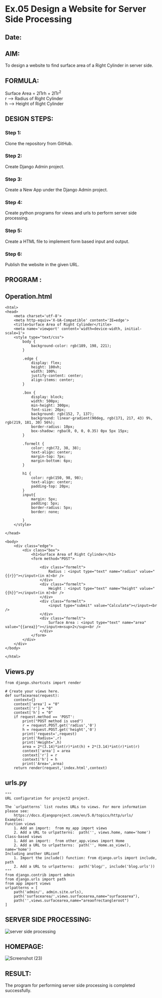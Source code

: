 # Ex.05 Design a Website for Server Side Processing
## Date:

## AIM:
To design a website to find surface area of a Right Cylinder in server side.

## FORMULA:
Surface Area = 2Πrh + 2Πr<sup>2</sup>
<br>r --> Radius of Right Cylinder
<br>h --> Height of Right Cylinder

## DESIGN STEPS:

### Step 1:
Clone the repository from GitHub.

### Step 2:
Create Django Admin project.

### Step 3:
Create a New App under the Django Admin project.

### Step 4:
Create python programs for views and urls to perform server side processing.

### Step 5:
Create a HTML file to implement form based input and output.

### Step 6:
Publish the website in the given URL.

## PROGRAM :

##  Operation.html
```
<html>
<head>
    <meta charset='utf-8'>
    <meta http-equiv='X-UA-Compatible' content='IE=edge'>
    <title>Surface Area of Right Cylinder</title>
    <meta name='viewport' content='width=device-width, initial-scale=1'>
    <style type="text/css">
        body {
            background-color: rgb(189, 198, 221);
        }

        .edge {
            display: flex;
            height: 100vh;
            width: 100%;    
            justify-content: center;
            align-items: center;
        }

        .box {
            display: block;
            width: 500px;
            min-height: 300px;
            font-size: 20px;
            background: rgb(152, 7, 137);
            background: linear-gradient(90deg, rgb(171, 217, 43) 9%, rgb(219, 181, 30) 56%);
            border-radius: 10px;
            box-shadow: rgba(0, 0, 0, 0.35) 0px 5px 15px;
        }

        .formelt {
            color: rgb(72, 38, 38);
            text-align: center;
            margin-top: 7px;
            margin-bottom: 6px;
        }

        h1 {
            color: rgb(150, 98, 98);
            text-align: center;
            padding-top: 20px;
        }
        input{
            margin: 5px;
            padding: 5px;
            border-radius: 5px;
            border: none;

        }
    </style>
    
</head>

<body>
    <div class="edge">
        <div class="box">
            <h1>Surface Area of Right Cylinder</h1>
            <form method="POST">
             
                <div class="formelt">
                    Radius : <input type="text" name="radius" value="{{r}}"></input>(in m)<br />
                </div>
                <div class="formelt">
                    Height : <input type="text" name="height" value="{{h}}"></input>(in m)<br />
                </div>
                <div class="formelt">
                    <input type="submit" value="Calculate"></input><br />
                </div>
                <div class="formelt">
                    Surface Area : <input type="text" name="area" value="{{area}}"></input>m<sup>2</sup><br />
                </div>
            </form>
        </div>
    </div>
</body>

</html>
```
## Views.py
```
from django.shortcuts import render

# Create your views here.
def surfacearea(request):
    context={}
    context['area'] = "0"
    context['r'] = "0"
    context['h'] = "0"
    if request.method == 'POST':
        print("POST method is used")
        r = request.POST.get('radius','0')
        h = request.POST.get('height','0')
        print('request=',request)
        print('Radius=',r)
        print('Height=',h)
        area = 2*(3.14)*int(r)*int(h) + 2*(3.14)*int(r)*int(r)
        context['area'] = area
        context['r'] = r
        context['h'] = h
        print('Area=',area)
    return render(request,'index.html',context)
```
## urls.py
```
"""
URL configuration for project2 project.

The `urlpatterns` list routes URLs to views. For more information please see:
    https://docs.djangoproject.com/en/5.0/topics/http/urls/
Examples:
Function views
    1. Add an import:  from my_app import views
    2. Add a URL to urlpatterns:  path('', views.home, name='home')
Class-based views
    1. Add an import:  from other_app.views import Home
    2. Add a URL to urlpatterns:  path('', Home.as_view(), name='home')
Including another URLconf
    1. Import the include() function: from django.urls import include, path
    2. Add a URL to urlpatterns:  path('blog/', include('blog.urls'))
"""
from django.contrib import admin
from django.urls import path
from app import views
urlpatterns = [
    path('admin/', admin.site.urls),
    path('surfacearea/',views.surfacearea,name="surfacearea"),
    path('',views.surfacearea,name="areaofrectangleroot")
]
```

## SERVER SIDE PROCESSING:

![server side processing](https://github.com/Pavithra-M119/MathServer/assets/119229774/6baaba67-06b0-42e5-92b0-f3685c5b85b3)

## HOMEPAGE:

![Screenshot (23)](https://github.com/Pavithra-M119/MathServer/assets/119229774/281672cc-abcf-4206-9869-97f656c7b67f)

## RESULT:
The program for performing server side processing is completed successfully.
